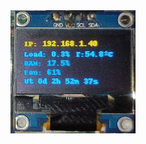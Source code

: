 <img src="https://github.com/Peyutron/python-Warehouse/blob/main/Raspberry_Python/rpi3_healt_system/oled_128x64_i2c.jpg" alt="Oled 128x64 i2c" width="200"/>
